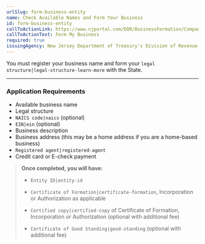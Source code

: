 ```yaml
---
urlSlug: form-business-entity
name: Check Available Names and Form Your Business
id: form-business-entity
callToActionLink: https://www.njportal.com/DOR/BusinessFormation/CompanyInformation/BusinessName
callToActionText: Form My Business
required: true
issuingAgency: New Jersey Department of Treasury's Division of Revenue and Enterprise Services
---
```


You must register your business name and form your `legal structure|legal-structure-learn-more` with the State.

---

### Application Requirements

- Available business name
- Legal structure
- `NAICS code|naics` (optional)
- `EIN|ein` (optional)
- Business description
- Business address (this may be a home address if you are a home-based business)
- `Registered agent|registered-agent`
- Credit card or E-check payment

> **Once completed, you will have:**
>
> - `Entity ID|entity-id`
> - `Certificate of Formation|certificate-formation`, Incorporation or Authorization as applicable
>
> - `Certified copy|certified-copy` of Certificate of Formation, Incorporation or Authorization (optional with additional fee)
> - `Certificate of Good Standing|good-standing` (optional with additional fee)